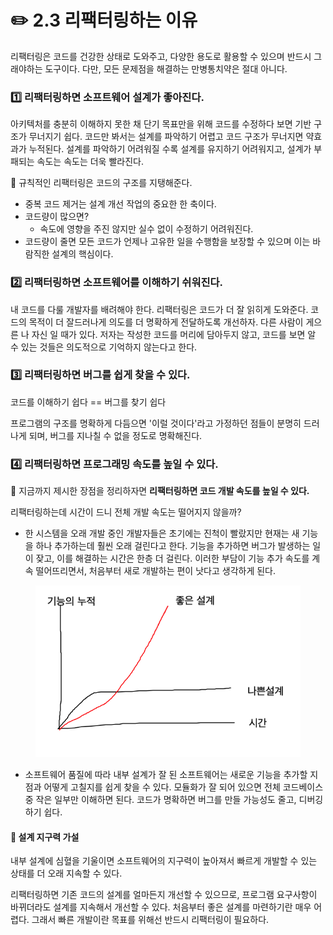 # ✏️ 2.3 리팩터링하는 이유

리팩터링은 코드를 건강한 상태로 도와주고, 다양한 용도로 활용할 수 있으며 반드시 그래야하는 도구이다. 다만, 모든 문제점을 해결하는 만병통치약은 절대 아니다.

### 1️⃣ 리팩터링하면 소프트웨어 설계가 좋아진다.

아키텍처를 충분히 이해하지 못한 채 단기 목표만을 위해 코드를 수정하다 보면 기반 구조가 무너지기 쉽다. 코드만 봐서는 설계를 파악하기 어렵고 코드 구조가 무너지면 약효과가 누적된다. 설계를 파악하기 어려워질 수록 설계를 유지하기 어려워지고, 설계가 부패되는 속도는 속도는 더욱 빨라진다.

🎈 규칙적인 리팩터링은 코드의 구조를 지탱해준다.

* 중복 코드 제거는 설계 개선 작업의 중요한 한 축이다.
* 코드량이 많으면?
  * 속도에 영향을 주진 않지만 실수 없이 수정하기 어려워진다.
* 코드량이 줄면 모든 코드가 언제나 고유한 일을 수행함을 보장할 수 있으며 이는 바람직한 설계의 핵심이다.

### 2️⃣ 리팩터링하면 소프트웨어를 이해하기 쉬워진다.

내 코드를 다룰 개발자를 배려해야 한다. 리팩터링은 코드가 더 잘 읽히게 도와준다. 코드의 목적이 더 잘드러나게 의도를 더 명확하게 전달하도록 개선하자. 다른 사람이 게으른 나 자신 일 때가 있다. 저자는 작성한 코드를 머리에 담아두지 않고, 코드를 보면 알 수 있는 것들은 의도적으로 기억하지 않는다고 한다.

### 3️⃣ 리팩터링하면 버그를 쉽게 찾을 수 있다.

코드를 이해하기 쉽다 == 버그를 찾기 쉽다

프로그램의 구조를 명확하게 다듬으면 '이럴 것이다'라고 가정하던 점들이 분명히 드러나게 되며, 버그를 지나칠 수 없을 정도로 명확해진다.

### 4️⃣ 리팩터링하면 프로그래밍 속도를 높일 수 있다.

🎈 지금까지 제시한 장점을 정리하자면 **리팩터링하면 코드 개발 속도를 높일 수 있다.**

리팩터링하는데 시간이 드니 전체 개발 속도는 떨어지지 않을까?

* 한 시스템을 오래 개발 중인 개발자들은 초기에는 진척이 빨랐지만 현재는 새 기능을 하나 추가하는데 훨씬 오래 걸린다고 한다. 기능을 추가하면 버그가 발생하는 일이 잦고, 이를 해결하는 시간은 한층 더 걸린다. 이러한 부담이 기능 추가 속도를 계속 떨어뜨리면서, 처음부터 새로 개발하는 편이 낫다고 생각하게 된다.

<figure><img src="../../.gitbook/assets/image (3) (1) (1).png" alt=""><figcaption></figcaption></figure>

* 소프트웨어 품질에 따라 내부 설계가 잘 된 소프트웨어는 새로운 기능을 추가할 지점과 어떻게 고칠지를 쉽게 찾을 수 있다. 모듈화가 잘 되어 있으면 전체 코드베이스 중 작은 일부만 이해하면 된다. 코드가 명확하면 버그를 만들 가능성도 줄고, 디버깅하기 쉽다.&#x20;

#### 🎈 설계 지구력 가설

내부 설계에 심혈을 기울이면 소프트웨어의 지구력이 높아져서 빠르게 개발할 수 있는 상태를 더 오래 지속할 수 있다.



리팩터링하면 기존 코드의 설계를 얼마든지 개선할 수 있으므로, 프로그램 요구사항이 바뀌더라도 설계를 지속해서 개선할 수 있다. 처음부터 좋은 설계를 마련하기란 매우 어렵다. 그래서 빠른 개발이란 목표를 위해선 반드시 리팩터링이 필요하다.
